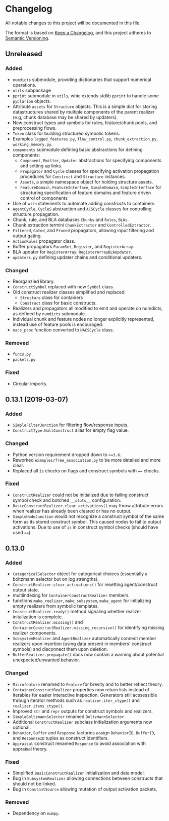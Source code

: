 # Changelog
All notable changes to this project will be documented in this file.

The format is based on [Keep a Changelog](https://keepachangelog.com/en/1.0.0/),
and this project adheres to [Semantic Versioning](https://semver.org/spec/v2.0.0.html).

## Unreleased

### Added

- `numdicts` submodule, providing dictionaries that support numerical operations.
- `utils` subpackage 
- `pprint` submodule in `utils`, whic extends stdlib `pprint` to handle some `pyClarion` objects.
- Attribute `assets` for `Structure` objects. This is a simple dict for storing datastructures shared by multiple components of the parent realizer (e.g, chunk database may be shared by updaters).
- New construct types and symbols for rules, feature/chunk pools, and preprocessing flows.
- `Token` class for building structured symbolic tokens.
- Examples `lagged_features.py`, `flow_control.py`, `chunk_extraction.py`, `working_memory.py`.
- `components` submodule defining basic abstractions for defining components:
    - `Component`, `Emitter`, `Updater` abstractions for specifying components and setting up links.
    - `Propagator` and `Cycle` classes for specifying activation propagation procedures for `Construct` and `Structure` instances.
    - `Assets`, a simple namespace object for holding structure assets.
    - `FeatureDomain`, `FeatureInterface`, `SimpleDomain`, `SimpleInterface` for structuring specification of feature domains and feature driven control of components
- Use of `with` statements to automate adding constructs to containers.
- `AgentCycle`, `CycleS` abstraction and `ACSCycle` classes for controlling structure propagation.  
- Chunk, rule, and BLA databases `Chunks` and `Rules`, `BLAs`.
- Chunk extraction termini `ChunkExtractor` and `ControlledExtractor`.
- `Filtered`, `Gated`, and `Pruned` propagators, allowing input filtering and output gating.
- `ActionRules` propagator class.
- Buffer propagators `ParamSet`, `Register`, and `RegisterArray`.
- BLA updater for `RegisterArray`: `RegisterArrayBLAUpdater`.
- `updaters.py` defining updater chains and conditional updaters.

### Changed

- Reorganzied library.
- `ConstructSymbol` replaced with new `Symbol` class.
- Old construct realizer classes simplified and replaced: 
    - `Structure` class for containers
    - `Construct` class for basic constructs.
- Realizers and propagators all modified to emit and operate on numdicts, as defined by `numdicts` submodule. 
- Individual chunk and feature nodes no longer explicitly represented, instead use of feature pools is encouraged.
- `nacs_proc` function converted to `NACSCycle` class.

### Removed

- `funcs.py`
- `packets.py`

### Fixed 

- Circular imports.

## 0.13.1 (2019-03-07)

### Added

- `SimpleFilterJunction` for filtering flow/response inputs. 
- `ConstructType.NullConstruct` alias for empty flag value.

### Changed

- Python version requirement dropped down to `>=3.6`.
- Reworked `examples/free_association.py` to be more detailed and more clear.
- Replaced all `is` checks on flags and construct symbols with `==` checks.

### Fixed

- `ConstructRealizer` could not be initialized due to failing construct symbol check and botched `__slots__` configuration.
- `BasicConstructRealizer.clear_activations()` may throw attribute errors when realizer has already been cleared or has no output.
- `SimpleNodeJunction` would not recognize a construct symbol of the same form as its stored construct symbol. This caused nodes to fail to output activations. Due to use of `is` in construct symbol checks (should have used `==`).

## 0.13.0

### Added

- `CategoricalSelector` object for categorical choices (essentially a boltzmann selector but on log strengths).
- `ConstructRealizer.clear_activations()` for resetting agent/construct output state.
- multiindexing for `ContainerConstructRealizer` members.
- functions `make_realizer`, `make_subsystem`, `make_agent` for initializing empty realizers from symbolic templates.
- `ConstructRealizer.ready()` method signaling whether realizer initalization is complete.
- `ConstructRealizer.missing()` and `ContainerConstructRealizer.missing_recursive()` for identifying missing realizer components.
- `SubsystemRealizer` and `AgentRealizer` automatically connect member realizers 
upon insertion (using data present in members' construct symbols) and disconnect
them upon deletion. 
- `BufferRealizer.propagate()` docs now contain a warning about potential unexpected/unwanted behavior.

### Changed

- `Microfeature` renamed to `Feature` for brevity and to better reflect theory.
- `ContainerConstructRealizer` properties now return lists instead of iterables for easier interactive inspection. Generators still acssessible through iterator methods such as `realizer.iter_ctype()` and `realizer.items_ctype()`.
- Improved `str` and `repr` outputs for construct symbols and realizers.
- `SimpleBoltzmannSelector` renamed `BoltzmannSelector`
- Additional `ConstructRealizer` subclass initialization arguments now optional.
- `Behavior`, `Buffer` and `Response` factories assign `BehaviorID`, 
`BufferID`, and `ResponseID` tuples as construct identifiers.
- `Appraisal` construct renamed `Response` to avoid association with appraisal theory.

### Fixed

- Simplified `BasicConstructRealizer` initialization and data model.
- Bug in `SubsystemRealizer` allowing connections between constructs that should 
not be linked.
- Bug in `ConstantSource` allowing mutation of output activation packets. 

### Removed

- Dependency on `numpy`.
